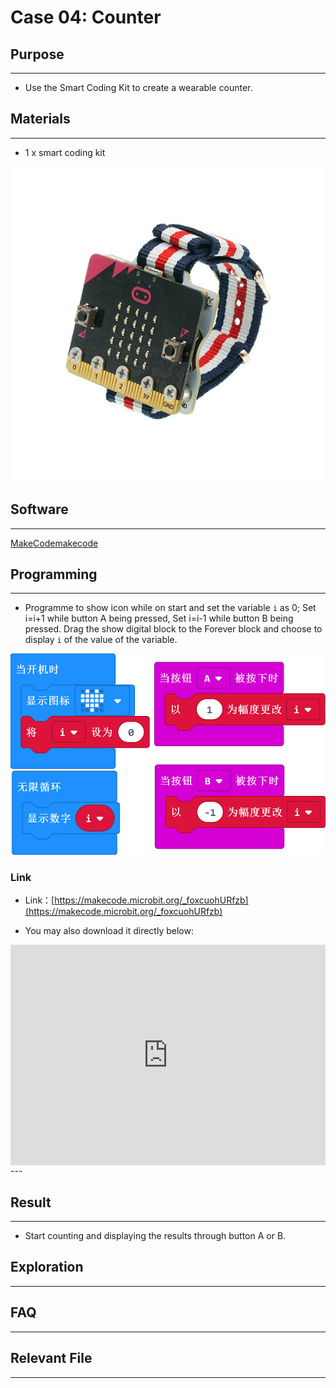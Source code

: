 # Case 04: Counter

## Purpose
---
- Use the Smart Coding Kit to create a wearable counter. 

## Materials
---

- 1 x smart coding kit 



![](./images/smart_coding_kit_case_04_01.png)



## Software
---

[MakeCodemakecode](https://makecode.microbit.org/#)

## Programming
---


- Programme to show icon while on start and set the variable `i` as 0; Set i=i+1 while button A being pressed, Set i=i-1 while button B being pressed. Drag the show digital block to the Forever block and choose to display `i` of the value of the variable. 


![](./images/smart_coding_kit_case_04_02.png)



### Link
- Link：[https://makecode.microbit.org/_foxcuohURfzb](https://makecode.microbit.org/_foxcuohURfzb)

- You may also download it directly below:

<div style="position:relative;height:0;padding-bottom:70%;overflow:hidden;"><iframe style="position:absolute;top:0;left:0;width:100%;height:100%;" src="https://makecode.microbit.org/#pub:_foxcuohURfzb" frameborder="0" sandbox="allow-popups allow-forms allow-scripts allow-same-origin"></iframe></div>  
---


## Result
---

- Start counting and displaying the results through button A or B. 

## Exploration
---


## FAQ
---


## Relevant File
---

